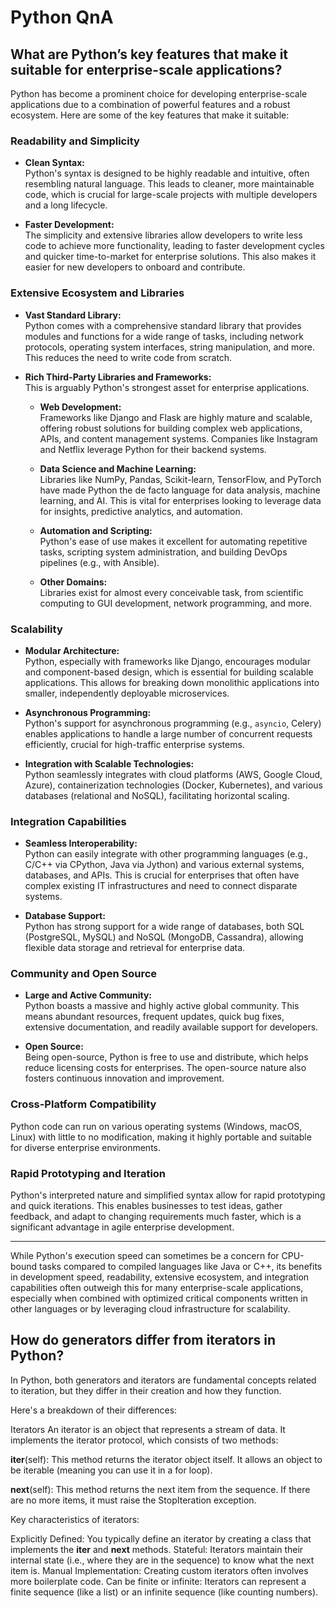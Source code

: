 # Python QnA


## What are Python’s key features that make it suitable for enterprise-scale applications?

Python has become a prominent choice for developing enterprise-scale applications due to a combination of powerful features
and a robust ecosystem. Here are some of the key features that make it suitable:

### Readability and Simplicity

- **Clean Syntax:**  
    Python's syntax is designed to be highly readable and intuitive, often resembling natural language. This leads to
    cleaner, more maintainable code, which is crucial for large-scale projects with multiple developers and a long lifecycle.

- **Faster Development:**  
    The simplicity and extensive libraries allow developers to write less code to achieve more functionality, leading to
    faster development cycles and quicker time-to-market for enterprise solutions. This also makes it easier for new
    developers to onboard and contribute.

### Extensive Ecosystem and Libraries

- **Vast Standard Library:**  
    Python comes with a comprehensive standard library that provides modules and functions for a wide range of tasks,
    including network protocols, operating system interfaces, string manipulation, and more. This reduces the need to write
    code from scratch.

- **Rich Third-Party Libraries and Frameworks:**  
    This is arguably Python's strongest asset for enterprise applications.

    - **Web Development:**  
        Frameworks like Django and Flask are highly mature and scalable, offering robust solutions for building complex
        web applications, APIs, and content management systems. Companies like Instagram and Netflix leverage Python for
        their backend systems.

    - **Data Science and Machine Learning:**  
        Libraries like NumPy, Pandas, Scikit-learn, TensorFlow, and PyTorch have made Python the de facto language for
        data analysis, machine learning, and AI. This is vital for enterprises looking to leverage data for insights,
        predictive analytics, and automation.

    - **Automation and Scripting:**  
        Python's ease of use makes it excellent for automating repetitive tasks, scripting system administration, and
        building DevOps pipelines (e.g., with Ansible).

    - **Other Domains:**  
        Libraries exist for almost every conceivable task, from scientific computing to GUI development, network
        programming, and more.

### Scalability

- **Modular Architecture:**  
    Python, especially with frameworks like Django, encourages modular and component-based design, which is essential for building scalable applications. This allows for breaking down monolithic applications into smaller, independently deployable microservices.

- **Asynchronous Programming:**  
    Python's support for asynchronous programming (e.g., `asyncio`, Celery) enables applications to handle a large number of concurrent requests efficiently, crucial for high-traffic enterprise systems.

- **Integration with Scalable Technologies:**  
    Python seamlessly integrates with cloud platforms (AWS, Google Cloud, Azure), containerization technologies (Docker, Kubernetes), and various databases (relational and NoSQL), facilitating horizontal scaling.

### Integration Capabilities

- **Seamless Interoperability:**  
    Python can easily integrate with other programming languages (e.g., C/C++ via CPython, Java via Jython) and various external systems, databases, and APIs. This is crucial for enterprises that often have complex existing IT infrastructures and need to connect disparate systems.

- **Database Support:**  
    Python has strong support for a wide range of databases, both SQL (PostgreSQL, MySQL) and NoSQL (MongoDB, Cassandra), allowing flexible data storage and retrieval for enterprise data.

### Community and Open Source

- **Large and Active Community:**  
    Python boasts a massive and highly active global community. This means abundant resources, frequent updates, quick bug fixes, extensive documentation, and readily available support for developers.

- **Open Source:**  
    Being open-source, Python is free to use and distribute, which helps reduce licensing costs for enterprises. The open-source nature also fosters continuous innovation and improvement.

### Cross-Platform Compatibility

Python code can run on various operating systems (Windows, macOS, Linux) with little to no modification, making it highly portable and suitable for diverse enterprise environments.

### Rapid Prototyping and Iteration

Python's interpreted nature and simplified syntax allow for rapid prototyping and quick iterations. This enables businesses to test ideas, gather feedback, and adapt to changing requirements much faster, which is a significant advantage in agile enterprise development.

---

While Python's execution speed can sometimes be a concern for CPU-bound tasks compared to compiled languages like Java or C++, its benefits in development speed, readability, extensive ecosystem, and integration capabilities often outweigh this for many enterprise-scale applications, especially when combined with optimized critical components written in other languages or by leveraging cloud infrastructure for scalability.


## How do generators differ from iterators in Python?

In Python, both generators and iterators are fundamental concepts related to iteration, but they differ in their creation
and how they function.

Here's a breakdown of their differences:

Iterators
An iterator is an object that represents a stream of data. It implements the iterator protocol, which consists of two methods:


__iter__(self): This method returns the iterator object itself. It allows an object to be iterable (meaning you can use it in a for loop).

__next__(self): This method returns the next item from the sequence. If there are no more items, it must raise the StopIteration exception.

Key characteristics of iterators:

Explicitly Defined: You typically define an iterator by creating a class that implements the __iter__ and __next__ methods.
Stateful: Iterators maintain their internal state (i.e., where they are in the sequence) to know what the next item is.
Manual Implementation: Creating custom iterators often involves more boilerplate code.
Can be finite or infinite: Iterators can represent a finite sequence (like a list) or an infinite sequence (like counting numbers).